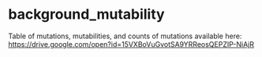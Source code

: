 # background_mutability


Table of mutations, mutabilities, and counts of mutations available here:
https://drive.google.com/open?id=15VXBoVuGvotSA9YRReosQEPZIP-NiAjR
